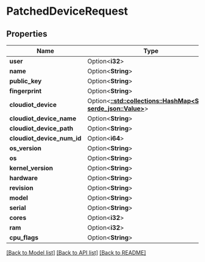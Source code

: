 # PatchedDeviceRequest

## Properties

Name | Type | Description | Notes
------------ | ------------- | ------------- | -------------
**user** | Option<**i32**> |  | [optional]
**name** | Option<**String**> |  | [optional]
**public_key** | Option<**String**> |  | [optional]
**fingerprint** | Option<**String**> |  | [optional]
**cloudiot_device** | Option<[**::std::collections::HashMap<String, serde_json::Value>**](serde_json::Value.md)> |  | [optional]
**cloudiot_device_name** | Option<**String**> |  | [optional]
**cloudiot_device_path** | Option<**String**> |  | [optional]
**cloudiot_device_num_id** | Option<**i64**> |  | [optional]
**os_version** | Option<**String**> |  | [optional]
**os** | Option<**String**> |  | [optional]
**kernel_version** | Option<**String**> |  | [optional]
**hardware** | Option<**String**> |  | [optional]
**revision** | Option<**String**> |  | [optional]
**model** | Option<**String**> |  | [optional]
**serial** | Option<**String**> |  | [optional]
**cores** | Option<**i32**> |  | [optional]
**ram** | Option<**i32**> |  | [optional]
**cpu_flags** | Option<**String**> |  | [optional]

[[Back to Model list]](../README.md#documentation-for-models) [[Back to API list]](../README.md#documentation-for-api-endpoints) [[Back to README]](../README.md)



